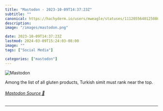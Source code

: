 ```yaml
---
title: "Mastodon - 2023-10-09T14:37:23Z"
subtitle: ""
canonical: https://hachyderm.io/users/mweagle/statuses/111205564012508072
description:
image: "/images/mastodon.png"

date: 2023-10-09T14:37:23Z
lastmod: 2024-03-09T15:24:03-08:00
image: ""
tags: ["Social Media"]

categories: ["mastodon"]
---
```

![Mastodon](/images/mastodon.png)

<p>Among the list of all gluten products, Turkish simit must rank near the top.</p>


###### [Mastodon Source 🐘](https://hachyderm.io/@mweagle/111205564012508072)

___
